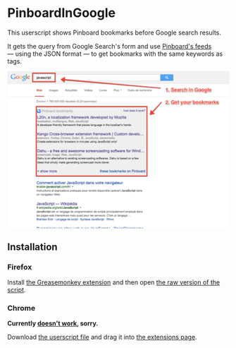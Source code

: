 # PinboardInGoogle

This userscript shows Pinboard bookmarks before Google search results.

It gets the query from Google Search's form and use [Pinboard's feeds](https://pinboard.in/howto/#rss) — using the JSON format — to get bookmarks with the same keywords as tags.

<img src="https://raw.githubusercontent.com/nhoizey/PinboardInGoogle/master/screenshot.png" alt="PinboardInGoogle in action" align="center" />

## Installation

### Firefox

Install [the Greasemonkey extension](https://addons.mozilla.org/fr/firefox/addon/greasemonkey/) and then open [the raw version of the script](https://github.com/nhoizey/PinboardInGoogle/raw/master/PinboardInGoogle.user.js).

### Chrome

**Currently [doesn't work](https://github.com/nhoizey/PinboardInGoogle/issues/7), sorry.**

Download [the userscript file](https://github.com/nhoizey/PinboardInGoogle/raw/master/PinboardInGoogle.user.js) and drag it into [the extensions page](chrome://extensions).
